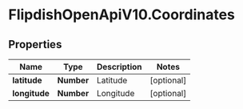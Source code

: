 # FlipdishOpenApiV10.Coordinates

## Properties
Name | Type | Description | Notes
------------ | ------------- | ------------- | -------------
**latitude** | **Number** | Latitude | [optional] 
**longitude** | **Number** | Longitude | [optional] 


